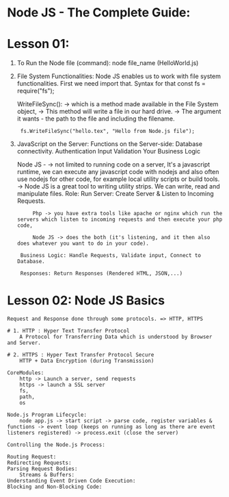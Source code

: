 # Node JS - The Complete Guide:

# Lesson 01:
1. To Run the Node file (command):
    node file_name (HelloWorld.js)

2. File System Functionalities:
    Node JS enables us to work with file system functionalities.
    First we need import that. Syntax for that
        const fs = require("fs");

    WriteFileSync(): 
        -> which is a method made available in the File System object,
        -> This method will write a file in our hard drive.
        -> The argument it wants - the path to the file and including the filename.

        fs.WriteFileSync("hello.tex", "Hello from Node.js file");

3. JavaScript on the Server:
    Functions on the Server-side:
        Database connectivity.
        Authentication
        Input Validation
        Your Business Logic
    
    Node JS - 
        -> not limited to running code on a server, It's a javascript runtime, we can execute any javascript code with nodejs and also often use nodejs for other code, for example local utility scripts or build tools.
        -> Node JS is a great tool to writing utility strips. We can write, read and manipulate files.
    Role:
        Run Server: Create Server & Listen to Incoming Requests.

            Php -> you have extra tools like apache or nginx which run the servers which listen to incoming requests and then execute your php code,

            Node JS -> does the both (it's listening, and it then also does whatever you want to do in your code).

        Business Logic: Handle Requests, Validate input, Connect to Database.

        Responses: Return Responses (Rendered HTML, JSON,...)



# Lesson 02: Node JS Basics

    Request and Response done through some protocols. => HTTP, HTTPS

    # 1. HTTP : Hyper Text Transfer Protocol
        A Protocol for Transferring Data which is understood by Browser and Server.

    # 2. HTTPS : Hyper Text Transfer Protocol Secure
        HTTP + Data Encryption (during Transmission)

    CoreModules:
        http -> Launch a server, send requests
        https -> launch a SSL server
        fs, 
        path, 
        os

    Node.js Program Lifecycle:
        node app.js -> start script -> parse code, register variables & functions -> event loop (keeps on running as long as there are event listeners registered) -> process.exit (close the server)
    
    Controlling the Node.js Process:

    Routing Request:
    Redirecting Requests:
    Parsing Request Bodies:
        Streams & Buffers:
    Understanding Event Driven Code Execution:
    Blocking and Non-Blocking Code:
        